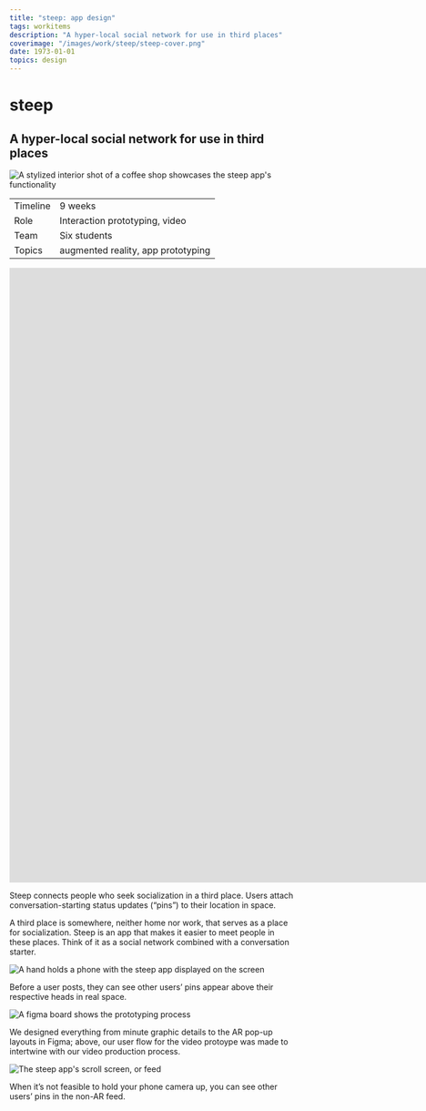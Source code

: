```yaml
---
title: "steep: app design"
tags: workitems
description: "A hyper-local social network for use in third places"
coverimage: "/images/work/steep/steep-cover.png"
date: 1973-01-01
topics: design
---
```

<style>
	img.hasborder {
		border: 1px dashed black;
		padding: .3rem;
	}
</style>

# steep

## A hyper-local social network for use in third places

<img src="/images/work/steep/hero_image.png" alt="A stylized interior shot of a coffee shop showcases the steep app's functionality">

| | |
|---|---|
| Timeline | 9 weeks |
| Role | Interaction prototyping, video |
| Team | Six students |
| Topics | augmented reality, app prototyping |

<iframe style="aspect-ratio: 1920 / 1080" width="1920" src="https://www.youtube.com/embed/BfLDSPceglw" title="YouTube video player" frameborder="0" allow="accelerometer; autoplay; clipboard-write; encrypted-media; gyroscope; picture-in-picture; web-share" allowfullscreen></iframe>

Steep connects people who seek socialization in a third place. Users attach conversation-starting status updates (&ldquo;pins&rdquo;) to their location in space.

<p class="caption">A third place is somewhere, neither home nor work, that serves as a place for socialization. Steep is an app that makes it easier to meet people in these places. Think of it as a social network combined with a conversation starter.</p>

![A hand holds a phone with the steep app displayed on the screen](/images/work/steep/hand_holding_phone.png)

<p class="caption">Before a user posts, they can see other users’ pins appear above their respective heads in real space.</p>

![A figma board shows the prototyping process](/images/work/steep/figmaprocess.png)

<p class="caption">We designed everything from minute graphic details to the AR pop-up layouts in Figma; above, our user flow for the video protoype was made to intertwine with our video production process.</p>

![The steep app's scroll screen, or feed](/images/work/steep/scrollscreen.png)

<p class="caption">When it’s not feasible to hold your phone camera up, you can see other users’ pins in the non-AR feed.</p>